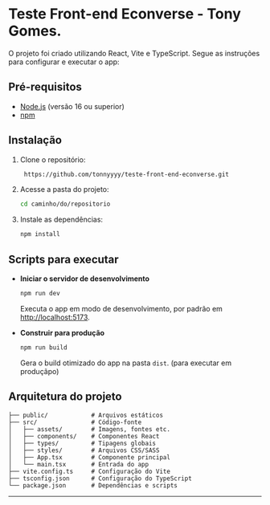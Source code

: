 # Teste Front-end Econverse - Tony Gomes.

O projeto foi criado utilizando React, Vite e TypeScript. Segue as instruções para configurar e executar o app:


## Pré-requisitos

* [Node.js](https://nodejs.org/) (versão 16 ou superior)
* [npm](https://www.npmjs.com/)


## Instalação

1. Clone o repositório:

   ```bash
    https://github.com/tonnyyyy/teste-front-end-econverse.git
   ```
2. Acesse a pasta do projeto:

   ```bash
   cd caminho/do/repositorio
   ```
3. Instale as dependências:

   ```bash
   npm install
   ```


## Scripts para executar

* **Iniciar o servidor de desenvolvimento**

  ```bash
  npm run dev
  ```

  Executa o app em modo de desenvolvimento, por padrão em [http://localhost:5173](http://localhost:5173). 

* **Construir para produção**

  ```bash
  npm run build
  ```

  Gera o build otimizado do app na pasta `dist`. (para executar em produçãpo)


## Arquitetura do projeto

```text
├── public/            # Arquivos estáticos
├── src/               # Código-fonte
│   ├── assets/        # Imagens, fontes etc.
│   ├── components/    # Componentes React
│   ├── types/         # Tipagens globais
│   ├── styles/        # Arquivos CSS/SASS
│   ├── App.tsx        # Componente principal
│   └── main.tsx       # Entrada do app
├── vite.config.ts     # Configuração do Vite
├── tsconfig.json      # Configuração do TypeScript
└── package.json       # Dependências e scripts
```

---